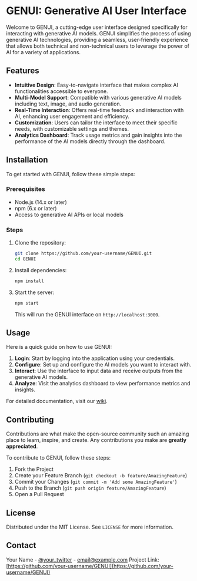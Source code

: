 
# GENUI: Generative AI User Interface

Welcome to GENUI, a cutting-edge user interface designed specifically for interacting with generative AI models. GENUI simplifies the process of using generative AI technologies, providing a seamless, user-friendly experience that allows both technical and non-technical users to leverage the power of AI for a variety of applications.

## Features

- **Intuitive Design**: Easy-to-navigate interface that makes complex AI functionalities accessible to everyone.
- **Multi-Model Support**: Compatible with various generative AI models including text, image, and audio generation.
- **Real-Time Interaction**: Offers real-time feedback and interaction with AI, enhancing user engagement and efficiency.
- **Customization**: Users can tailor the interface to meet their specific needs, with customizable settings and themes.
- **Analytics Dashboard**: Track usage metrics and gain insights into the performance of the AI models directly through the dashboard.

## Installation

To get started with GENUI, follow these simple steps:

### Prerequisites

- Node.js (14.x or later)
- npm (6.x or later)
- Access to generative AI APIs or local models

### Steps

1. Clone the repository:
   ```bash
   git clone https://github.com/your-username/GENUI.git
   cd GENUI
   ```

2. Install dependencies:
   ```bash
   npm install
   ```

3. Start the server:
   ```bash
   npm start
   ```

   This will run the GENUI interface on `http://localhost:3000`.

## Usage

Here is a quick guide on how to use GENUI:

1. **Login**: Start by logging into the application using your credentials.
2. **Configure**: Set up and configure the AI models you want to interact with.
3. **Interact**: Use the interface to input data and receive outputs from the generative AI models.
4. **Analyze**: Visit the analytics dashboard to view performance metrics and insights.

For detailed documentation, visit our [wiki](https://github.com/your-username/GENUI/wiki).

## Contributing

Contributions are what make the open-source community such an amazing place to learn, inspire, and create. Any contributions you make are **greatly appreciated**.

To contribute to GENUI, follow these steps:

1. Fork the Project
2. Create your Feature Branch (`git checkout -b feature/AmazingFeature`)
3. Commit your Changes (`git commit -m 'Add some AmazingFeature'`)
4. Push to the Branch (`git push origin feature/AmazingFeature`)
5. Open a Pull Request

## License

Distributed under the MIT License. See `LICENSE` for more information.

## Contact

Your Name - [@your_twitter](https://twitter.com/your_twitter) - email@example.com
Project Link: [https://github.com/your-username/GENUI](https://github.com/your-username/GENUI)
